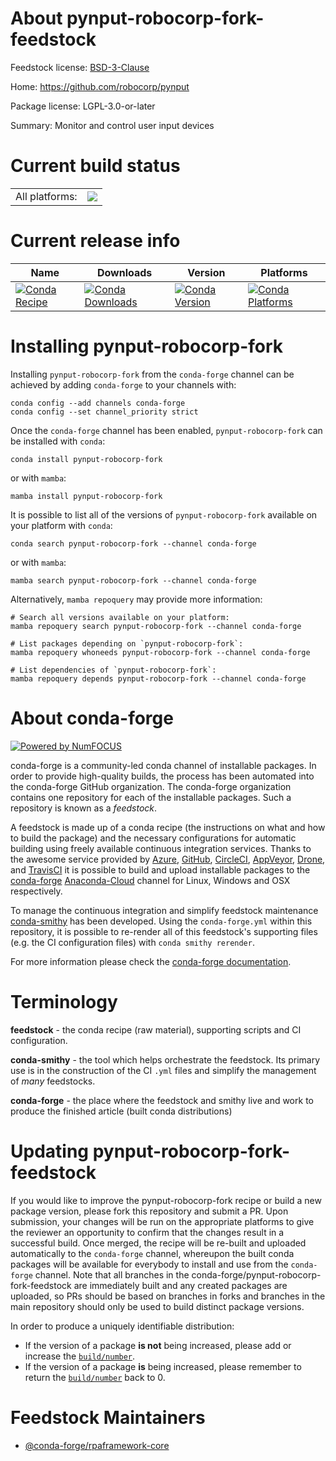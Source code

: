 About pynput-robocorp-fork-feedstock
====================================

Feedstock license: [BSD-3-Clause](https://github.com/conda-forge/pynput-robocorp-fork-feedstock/blob/main/LICENSE.txt)

Home: https://github.com/robocorp/pynput

Package license: LGPL-3.0-or-later

Summary: Monitor and control user input devices

Current build status
====================


<table><tr><td>All platforms:</td>
    <td>
      <a href="https://dev.azure.com/conda-forge/feedstock-builds/_build/latest?definitionId=11659&branchName=main">
        <img src="https://dev.azure.com/conda-forge/feedstock-builds/_apis/build/status/pynput-robocorp-fork-feedstock?branchName=main">
      </a>
    </td>
  </tr>
</table>

Current release info
====================

| Name | Downloads | Version | Platforms |
| --- | --- | --- | --- |
| [![Conda Recipe](https://img.shields.io/badge/recipe-pynput--robocorp--fork-green.svg)](https://anaconda.org/conda-forge/pynput-robocorp-fork) | [![Conda Downloads](https://img.shields.io/conda/dn/conda-forge/pynput-robocorp-fork.svg)](https://anaconda.org/conda-forge/pynput-robocorp-fork) | [![Conda Version](https://img.shields.io/conda/vn/conda-forge/pynput-robocorp-fork.svg)](https://anaconda.org/conda-forge/pynput-robocorp-fork) | [![Conda Platforms](https://img.shields.io/conda/pn/conda-forge/pynput-robocorp-fork.svg)](https://anaconda.org/conda-forge/pynput-robocorp-fork) |

Installing pynput-robocorp-fork
===============================

Installing `pynput-robocorp-fork` from the `conda-forge` channel can be achieved by adding `conda-forge` to your channels with:

```
conda config --add channels conda-forge
conda config --set channel_priority strict
```

Once the `conda-forge` channel has been enabled, `pynput-robocorp-fork` can be installed with `conda`:

```
conda install pynput-robocorp-fork
```

or with `mamba`:

```
mamba install pynput-robocorp-fork
```

It is possible to list all of the versions of `pynput-robocorp-fork` available on your platform with `conda`:

```
conda search pynput-robocorp-fork --channel conda-forge
```

or with `mamba`:

```
mamba search pynput-robocorp-fork --channel conda-forge
```

Alternatively, `mamba repoquery` may provide more information:

```
# Search all versions available on your platform:
mamba repoquery search pynput-robocorp-fork --channel conda-forge

# List packages depending on `pynput-robocorp-fork`:
mamba repoquery whoneeds pynput-robocorp-fork --channel conda-forge

# List dependencies of `pynput-robocorp-fork`:
mamba repoquery depends pynput-robocorp-fork --channel conda-forge
```


About conda-forge
=================

[![Powered by
NumFOCUS](https://img.shields.io/badge/powered%20by-NumFOCUS-orange.svg?style=flat&colorA=E1523D&colorB=007D8A)](https://numfocus.org)

conda-forge is a community-led conda channel of installable packages.
In order to provide high-quality builds, the process has been automated into the
conda-forge GitHub organization. The conda-forge organization contains one repository
for each of the installable packages. Such a repository is known as a *feedstock*.

A feedstock is made up of a conda recipe (the instructions on what and how to build
the package) and the necessary configurations for automatic building using freely
available continuous integration services. Thanks to the awesome service provided by
[Azure](https://azure.microsoft.com/en-us/services/devops/), [GitHub](https://github.com/),
[CircleCI](https://circleci.com/), [AppVeyor](https://www.appveyor.com/),
[Drone](https://cloud.drone.io/welcome), and [TravisCI](https://travis-ci.com/)
it is possible to build and upload installable packages to the
[conda-forge](https://anaconda.org/conda-forge) [Anaconda-Cloud](https://anaconda.org/)
channel for Linux, Windows and OSX respectively.

To manage the continuous integration and simplify feedstock maintenance
[conda-smithy](https://github.com/conda-forge/conda-smithy) has been developed.
Using the ``conda-forge.yml`` within this repository, it is possible to re-render all of
this feedstock's supporting files (e.g. the CI configuration files) with ``conda smithy rerender``.

For more information please check the [conda-forge documentation](https://conda-forge.org/docs/).

Terminology
===========

**feedstock** - the conda recipe (raw material), supporting scripts and CI configuration.

**conda-smithy** - the tool which helps orchestrate the feedstock.
                   Its primary use is in the construction of the CI ``.yml`` files
                   and simplify the management of *many* feedstocks.

**conda-forge** - the place where the feedstock and smithy live and work to
                  produce the finished article (built conda distributions)


Updating pynput-robocorp-fork-feedstock
=======================================

If you would like to improve the pynput-robocorp-fork recipe or build a new
package version, please fork this repository and submit a PR. Upon submission,
your changes will be run on the appropriate platforms to give the reviewer an
opportunity to confirm that the changes result in a successful build. Once
merged, the recipe will be re-built and uploaded automatically to the
`conda-forge` channel, whereupon the built conda packages will be available for
everybody to install and use from the `conda-forge` channel.
Note that all branches in the conda-forge/pynput-robocorp-fork-feedstock are
immediately built and any created packages are uploaded, so PRs should be based
on branches in forks and branches in the main repository should only be used to
build distinct package versions.

In order to produce a uniquely identifiable distribution:
 * If the version of a package **is not** being increased, please add or increase
   the [``build/number``](https://docs.conda.io/projects/conda-build/en/latest/resources/define-metadata.html#build-number-and-string).
 * If the version of a package **is** being increased, please remember to return
   the [``build/number``](https://docs.conda.io/projects/conda-build/en/latest/resources/define-metadata.html#build-number-and-string)
   back to 0.

Feedstock Maintainers
=====================

* [@conda-forge/rpaframework-core](https://github.com/conda-forge/rpaframework-core/)

